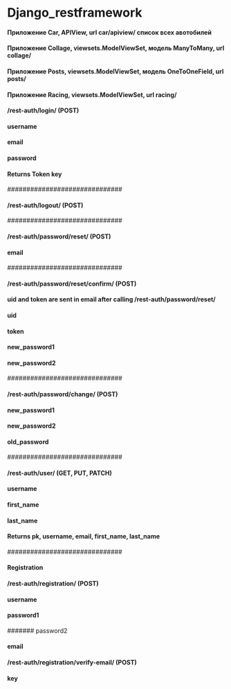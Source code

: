 # Django_restframework
#### Приложение Car, APIView, url car/apiview/ список всех авотобилей
#### Приложение Collage, viewsets.ModelViewSet, модель ManyToMany, url collage/
#### Приложение Posts, viewsets.ModelViewSet, модель OneToOneField, url  posts/
#### Приложение Racing, viewsets.ModelViewSet, url racing/
#### /rest-auth/login/ (POST)
#### username
#### email
#### password
#### Returns Token key
##############################
#### /rest-auth/logout/ (POST)
##############################
#### /rest-auth/password/reset/ (POST)
#### email
##############################
#### /rest-auth/password/reset/confirm/ (POST)
#### uid and token are sent in email after calling /rest-auth/password/reset/
#### uid
#### token
#### new_password1
#### new_password2
##############################
#### /rest-auth/password/change/ (POST)
#### new_password1
#### new_password2
#### old_password
##############################
#### /rest-auth/user/ (GET, PUT, PATCH)
#### username
#### first_name
#### last_name
#### Returns pk, username, email, first_name, last_name
##############################
#### Registration
#### /rest-auth/registration/ (POST)
#### username
#### password1
####### password2
#### email
#### /rest-auth/registration/verify-email/ (POST)
#### key
